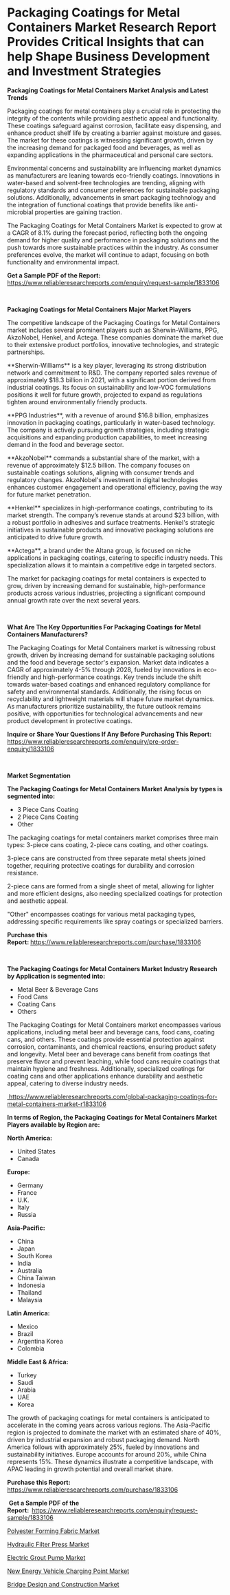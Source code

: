 <p><h1>Packaging Coatings for Metal Containers Market Research Report Provides Critical Insights that can help Shape Business Development and Investment Strategies</h1></p><p><strong>Packaging Coatings for Metal Containers Market Analysis and Latest Trends</strong></p>
<p><p>Packaging coatings for metal containers play a crucial role in protecting the integrity of the contents while providing aesthetic appeal and functionality. These coatings safeguard against corrosion, facilitate easy dispensing, and enhance product shelf life by creating a barrier against moisture and gases. The market for these coatings is witnessing significant growth, driven by the increasing demand for packaged food and beverages, as well as expanding applications in the pharmaceutical and personal care sectors.</p><p>Environmental concerns and sustainability are influencing market dynamics as manufacturers are leaning towards eco-friendly coatings. Innovations in water-based and solvent-free technologies are trending, aligning with regulatory standards and consumer preferences for sustainable packaging solutions. Additionally, advancements in smart packaging technology and the integration of functional coatings that provide benefits like anti-microbial properties are gaining traction. </p><p>The Packaging Coatings for Metal Containers Market is expected to grow at a CAGR of 8.1% during the forecast period, reflecting both the ongoing demand for higher quality and performance in packaging solutions and the push towards more sustainable practices within the industry. As consumer preferences evolve, the market will continue to adapt, focusing on both functionality and environmental impact.</p></p>
<p><strong>Get a Sample PDF of the Report:&nbsp;</strong> <a href="https://www.reliableresearchreports.com/enquiry/request-sample/1833106?utm_campaign=40&utm_medium=2&utm_source=Github&utm_content=ia&utm_term=17102024&utm_id=packaging-coatings-for-metal-containers">https://www.reliableresearchreports.com/enquiry/request-sample/1833106</a></p>
<p>&nbsp;</p>
<p><strong>Packaging Coatings for Metal Containers Major Market Players</strong></p>
<p><p>The competitive landscape of the Packaging Coatings for Metal Containers market includes several prominent players such as Sherwin-Williams, PPG, AkzoNobel, Henkel, and Actega. These companies dominate the market due to their extensive product portfolios, innovative technologies, and strategic partnerships.</p><p>**Sherwin-Williams** is a key player, leveraging its strong distribution network and commitment to R&D. The company reported sales revenue of approximately $18.3 billion in 2021, with a significant portion derived from industrial coatings. Its focus on sustainability and low-VOC formulations positions it well for future growth, projected to expand as regulations tighten around environmentally friendly products.</p><p>**PPG Industries**, with a revenue of around $16.8 billion, emphasizes innovation in packaging coatings, particularly in water-based technology. The company is actively pursuing growth strategies, including strategic acquisitions and expanding production capabilities, to meet increasing demand in the food and beverage sector.</p><p>**AkzoNobel** commands a substantial share of the market, with a revenue of approximately $12.5 billion. The company focuses on sustainable coatings solutions, aligning with consumer trends and regulatory changes. AkzoNobel's investment in digital technologies enhances customer engagement and operational efficiency, paving the way for future market penetration.</p><p>**Henkel** specializes in high-performance coatings, contributing to its market strength. The company’s revenue stands at around $23 billion, with a robust portfolio in adhesives and surface treatments. Henkel's strategic initiatives in sustainable products and innovative packaging solutions are anticipated to drive future growth.</p><p>**Actega**, a brand under the Altana group, is focused on niche applications in packaging coatings, catering to specific industry needs. This specialization allows it to maintain a competitive edge in targeted sectors.</p><p>The market for packaging coatings for metal containers is expected to grow, driven by increasing demand for sustainable, high-performance products across various industries, projecting a significant compound annual growth rate over the next several years.</p></p>
<p>&nbsp;</p>
<p><strong>What Are The Key Opportunities For Packaging Coatings for Metal Containers Manufacturers?</strong></p>
<p><p>The Packaging Coatings for Metal Containers market is witnessing robust growth, driven by increasing demand for sustainable packaging solutions and the food and beverage sector's expansion. Market data indicates a CAGR of approximately 4-5% through 2028, fueled by innovations in eco-friendly and high-performance coatings. Key trends include the shift towards water-based coatings and enhanced regulatory compliance for safety and environmental standards. Additionally, the rising focus on recyclability and lightweight materials will shape future market dynamics. As manufacturers prioritize sustainability, the future outlook remains positive, with opportunities for technological advancements and new product development in protective coatings.</p></p>
<p><strong>Inquire or Share Your Questions If Any Before Purchasing This Report:</strong> <a href="https://www.reliableresearchreports.com/enquiry/pre-order-enquiry/1833106?utm_campaign=40&utm_medium=2&utm_source=Github&utm_content=ia&utm_term=17102024&utm_id=packaging-coatings-for-metal-containers">https://www.reliableresearchreports.com/enquiry/pre-order-enquiry/1833106</a></p>
<p>&nbsp;</p>
<p><strong>Market Segmentation</strong></p>
<p><strong>The Packaging Coatings for Metal Containers Market Analysis by types is segmented into:</strong></p>
<p><ul><li>3 Piece Cans Coating</li><li>2 Piece Cans Coating</li><li>Other</li></ul></p>
<p><p>The packaging coatings for metal containers market comprises three main types: 3-piece cans coating, 2-piece cans coating, and other coatings. </p><p>3-piece cans are constructed from three separate metal sheets joined together, requiring protective coatings for durability and corrosion resistance. </p><p>2-piece cans are formed from a single sheet of metal, allowing for lighter and more efficient designs, also needing specialized coatings for protection and aesthetic appeal. </p><p>"Other" encompasses coatings for various metal packaging types, addressing specific requirements like spray coatings or specialized barriers.</p></p>
<p><strong>Purchase this Report:&nbsp;</strong><a href="https://www.reliableresearchreports.com/purchase/1833106?utm_campaign=40&utm_medium=2&utm_source=Github&utm_content=ia&utm_term=17102024&utm_id=packaging-coatings-for-metal-containers">https://www.reliableresearchreports.com/purchase/1833106</a></p>
<p>&nbsp;</p>
<p><strong>The Packaging Coatings for Metal Containers Market Industry Research by Application is segmented into:</strong></p>
<p><ul><li>Metal Beer & Beverage Cans</li><li>Food Cans</li><li>Coating Cans</li><li>Others</li></ul></p>
<p><p>The Packaging Coatings for Metal Containers market encompasses various applications, including metal beer and beverage cans, food cans, coating cans, and others. These coatings provide essential protection against corrosion, contaminants, and chemical reactions, ensuring product safety and longevity. Metal beer and beverage cans benefit from coatings that preserve flavor and prevent leaching, while food cans require coatings that maintain hygiene and freshness. Additionally, specialized coatings for coating cans and other applications enhance durability and aesthetic appeal, catering to diverse industry needs.</p></p>
<p><a href="https://www.reliableresearchreports.com/global-packaging-coatings-for-metal-containers-market-r1833106?utm_campaign=40&utm_medium=2&utm_source=Github&utm_content=ia&utm_term=17102024&utm_id=packaging-coatings-for-metal-containers">&nbsp;https://www.reliableresearchreports.com/global-packaging-coatings-for-metal-containers-market-r1833106</a></p>
<p><strong>In terms of Region, the Packaging Coatings for Metal Containers Market Players available by Region are:</strong></p>
<p>
    <p> <strong> North America: </strong>
        <ul>
            <li>United States</li>
            <li>Canada</li>
        </ul>
        </p> 
    <p> <strong> Europe: </strong>
        <ul>
            <li>Germany</li>
            <li>France</li>
            <li>U.K.</li>
            <li>Italy</li>
            <li>Russia</li>
        </ul>
        </p> 
    <p> <strong> Asia-Pacific: </strong>
        <ul>
            <li>China</li>
            <li>Japan</li>
            <li>South Korea</li>
            <li>India</li>
            <li>Australia</li>
            <li>China Taiwan</li>
            <li>Indonesia</li>
            <li>Thailand</li>
            <li>Malaysia</li>
        </ul>
        </p> 
    <p> <strong> Latin America: </strong>
        <ul>
            <li>Mexico</li>
            <li>Brazil</li>
            <li>Argentina Korea</li>
            <li>Colombia</li>
        </ul>
        </p> 
    <p> <strong> Middle East & Africa: </strong>
        <ul>
            <li>Turkey</li>
            <li>Saudi</li>
            <li>Arabia</li>
            <li>UAE</li>
            <li>Korea</li>
        </ul>
    </p>
    </p>
<p><p>The growth of packaging coatings for metal containers is anticipated to accelerate in the coming years across various regions. The Asia-Pacific region is projected to dominate the market with an estimated share of 40%, driven by industrial expansion and robust packaging demand. North America follows with approximately 25%, fueled by innovations and sustainability initiatives. Europe accounts for around 20%, while China represents 15%. These dynamics illustrate a competitive landscape, with APAC leading in growth potential and overall market share.</p></p>
<p><strong>Purchase this Report: </strong><a href="https://www.reliableresearchreports.com/purchase/1833106?utm_campaign=40&utm_medium=2&utm_source=Github&utm_content=ia&utm_term=17102024&utm_id=packaging-coatings-for-metal-containers">https://www.reliableresearchreports.com/purchase/1833106</a></p>
<p>&nbsp;<strong>Get a Sample PDF of the Report:&nbsp;&nbsp;</strong><a href="https://www.reliableresearchreports.com/enquiry/request-sample/1833106?utm_campaign=40&utm_medium=2&utm_source=Github&utm_content=ia&utm_term=17102024&utm_id=packaging-coatings-for-metal-containers">https://www.reliableresearchreports.com/enquiry/request-sample/1833106</a></p>
<p><strong></strong></p>
<p><p><a href="https://www.linkedin.com/pulse/polyester-forming-fabric-market-navigating-challenges-unlocking-aewtc?utm_campaign=40&utm_medium=2&utm_source=Github&utm_content=ia&utm_term=17102024&utm_id=packaging-coatings-for-metal-containers">Polyester Forming Fabric Market</a></p><p><a href="https://issuu.com/reportprime-2/docs/hydraulic-filter-press-market-size-_58f0cba7106191?utm_campaign=40&utm_medium=2&utm_source=Github&utm_content=ia&utm_term=17102024&utm_id=packaging-coatings-for-metal-containers">Hydraulic Filter Press Market</a></p><p><a href="https://issuu.com/reportprime-2/docs/electric-grout-pump-market-size-203_4e5dd9e3c5ea95?utm_campaign=40&utm_medium=2&utm_source=Github&utm_content=ia&utm_term=17102024&utm_id=packaging-coatings-for-metal-containers">Electric Grout Pump Market</a></p><p><a href="https://github.com/michaelhall412/Market-Research-Report-List-1/blob/main/new-energy-vehicle-charging-point-market.md?utm_campaign=40&utm_medium=2&utm_source=Github&utm_content=ia&utm_term=17102024&utm_id=packaging-coatings-for-metal-containers">New Energy Vehicle Charging Point Market</a></p><p><a href="https://www.linkedin.com/pulse/future-innovation-global-bridge-design-construction-market-p3nkc?utm_campaign=40&utm_medium=2&utm_source=Github&utm_content=ia&utm_term=17102024&utm_id=packaging-coatings-for-metal-containers">Bridge Design and Construction Market</a></p></p>